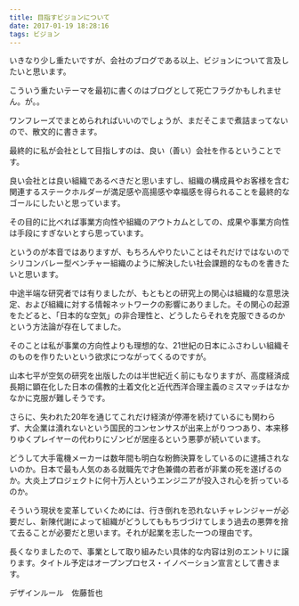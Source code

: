 ```yaml
---
title: 目指すビジョンについて
date: 2017-01-19 18:28:16
tags: ビジョン 
---
```


いきなり少し重たいですが、会社のブログである以上、ビジョンについて言及したいと思います。

こういう重たいテーマを最初に書くのはブログとして死亡フラグかもしれません。が。。

ワンフレーズでまとめられればいいのでしょうが、まだそこまで煮詰まってないので、散文的に書きます。

最終的に私が会社として目指しすのは、良い（善い）会社を作るということです。

良い会社とは良い組織であるべきだと思いますし、組織の構成員やお客様を含む関連するステークホルダーが満足感や高揚感や幸福感を得られることを最終的なゴールにしたいと思っています。

その目的に比べれば事業方向性や組織のアウトカムとしての、成果や事業方向性は手段にすぎないとすら思っています。

というのが本音ではありますが、もちろんやりたいことはそれだけではないのでシリコンバレー型ベンチャー組織のように解決したい社会課題的なものを書きたいと思います。

中途半端な研究者では有りましたが、もともとの研究上の関心は組織的な意思決定、および組織に対する情報ネットワークの影響にありました。その関心の起源をたどると、「日本的な空気」の非合理性と、どうしたらそれを克服できるのかという方法論が存在してました。

そのことは私が事業の方向性よりも理想的な、21世紀の日本にふさわしい組織そのものを作りたいという欲求につながってくるのですが。

山本七平が空気の研究を出版したのは半世紀近く前にもなりますが、高度経済成長期に顕在化した日本の儒教的土着文化と近代西洋合理主義のミスマッチはなかなかに克服が難しそうです。

さらに、失われた20年を通じてこれだけ経済が停滞を続けているにも関わらず、大企業は潰れないという国民的コンセンサスが出来上がりつつあり、本来移りゆくプレイヤーの代わりにゾンビが居座るという悪夢が続いています。

どうして大手電機メーカーは数年間も明白な粉飾決算をしているのに逮捕されないのか。日本で最も人気のある就職先で才色兼備の若者が非業の死を遂げるのか。大炎上プロジェクトに何十万人というエンジニアが投入され心を折っているのか。

そういう現状を変革していくためには、行き倒れを恐れないチャレンジャーが必要だし、新陳代謝によって組織がどうしてももちづづけてしまう過去の悪弊を捨て去ることが必要だと思います。それが起業を志した一つの理由です。

長くなりましたので、事業として取り組みたい具体的な内容は別のエントリに譲ります。タイトル予定はオープンプロセス・イノベーション宣言として書きます。

デザインルール　佐藤哲也
